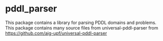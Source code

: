 # pddl_parser
This package contains a library for parsing PDDL domains and problems. This package contains many source files from universal-pddl-parser from https://github.com/aig-upf/universal-pddl-parser
